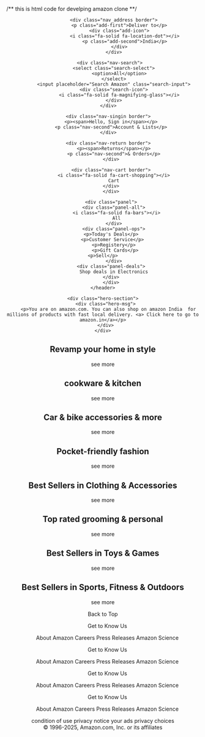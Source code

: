 /** this is html code for develping amazon clone **/ 

<!DOCTYPE html>
<html>
    <head>
        <title>Amazon</title>
        <link rel="stylesheet" href="https://cdnjs.cloudflare.com/ajax/libs/font-awesome/6.7.1/css/all.min.css" integrity="sha512-5Hs3dF2AEPkpNAR7UiOHba+lRSJNeM2ECkwxUIxC1Q/FLycGTbNapWXB4tP889k5T5Ju8fs4b1P5z/iB4nMfSQ==" crossorigin="anonymous" referrerpolicy="no-referrer" />
        <link rel ="stylesheet" href="style.css">
    </head>
<body>
    <header>
        <div class="navbar">
            <div class="nav-logo border">
                <div class="logo"></div>
            </div>

            <div class="nav_address border">
                <p class="add-first">Deliver to</p>
                <div class="add-icon">
                    <i class="fa-solid fa-location-dot"></i>
                    <p class="add-second">India</p>
                </div>
            </div>

         <div class="nav-search">
            <select class="search-select">
                <option>All</option>
            </select>
            <input placeholder="Search Amazon" class="search-input">
            <div class="search-icon">
                <i class="fa-solid fa-magnifying-glass"></i>
            </div>
        </div>

        <div class="nav-singin border">
          <p><span>Hello, Sign in</span></p>
          <p class="nav-second">Account & Lists</p>
        </div>

        <div class="nav-return border">
            <p><span>Returns</span></p>
            <p class="nav-second">& Orders</p>
          </div>

          <div class="nav-cart border">
            <i class="fa-solid fa-cart-shopping"></i>
            Cart
          </div>
          </div>

          <div class="panel">
            <div class="panel-all">
              <i class="fa-solid fa-bars"></i>
              All
            </div>
            <div class="panel-ops">
             <p>Today's Deals</p>   
             <p>Customer Service</p>  
             <p>Registery</p> 
             <p>Gift Cards</p>
             <p>Sell</p>         
            </div>
          <div class="panel-deals">
            Shop deals in Electronics
          </div>
          </div>
    </header>

    <div class="hero-section">
      <div class="hero-msg">
        <p>You are on amazon.com. You can also shop on amazon India  for millions of products with fast local delivery. <a> Click here to go to amazon.in</a></p>
      </div>
    </div>

   <div class="shop-section">
    <div class="box1 box">
     <div class="box-content"> 
      <h2>Revamp your home in style</h2>
      <div class="box-img" style="background-image: url('box1.jpg');"></div>
      <p>see more</p>
      </div>
    </div>
    <div class="box2 box"> 
      <div class="box-content">
        <h2>cookware & kitchen</h2>
        <div class="box-img" style="background-image: url('box2.jpg');"></div>
        <p>see more</p>
        </div>
    </div>
    <div class="box3 box"> 
      <div class="box-content">
        <h2>Car & bike accessories & more</h2>
        <div class="box-img" style="background-image: url('box3.jpg');"></div>
        <p>see more</p>
        </div>
    </div>
    <div class="box4 box"> 
      <div class="box-content">
        <h2> Pocket-friendly fashion</h2>
        <div class="box-img" style="background-image: url('box4.jpg');"></div>
        <p>see more</p>
        </div>
      </div>
      <div class="box1 box">
        <div class="box-content"> 
         <h2>Best Sellers in Clothing & Accessories</h2>
         <div class="box-img" style="background-image: url('box5.jpg');"></div>
         <p>see more</p>
         </div>
       </div>
       <div class="box2 box"> 
         <div class="box-content">
           <h2>Top rated grooming & personal</h2>
           <div class="box-img" style="background-image: url('box6.jpg');"></div>
           <p>see more</p>
           </div>
       </div>
       <div class="box3 box">
         <div class="box-content">
           <h2>Best Sellers in Toys & Games</h2>
           <div class="box-img" style="background-image: url('box7.jpg');"></div>
           <p>see more</p>
           </div>
       </div>
       <div class="box4 box"> 
         <div class="box-content">
           <h2> Best Sellers in Sports, Fitness & Outdoors</h2>
           <div class="box-img" style="background-image: url('box8.jpg');"></div>
           <p>see more</p>
           </div>
         </div>
   </div>
<footer>
  <div class="foot-panel1">
    Back to Top
  </div>
  <div class="foot-panel2">
    <ul>
    <p>Get to Know Us</p>
    <a>About Amazon</a>
    <a>Careers</a>
    <a>Press Releases</a>
    <a>Amazon Science</a>
</ul>
<ul>
  <p>Get to Know Us</p>
  <a>About Amazon</a>
  <a>Careers</a>
  <a>Press Releases</a>
  <a>Amazon Science</a>
</ul>
<ul>
  <p>Get to Know Us</p>
  <a>About Amazon</a>
  <a>Careers</a>
  <a>Press Releases</a>
  <a>Amazon Science</a>
</ul>
<ul>
  <p>Get to Know Us</p>
  <a>About Amazon</a>
  <a>Careers</a>
  <a>Press Releases</a>
  <a>Amazon Science</a>
</ul>
  </div>
  <div class="foot-panel3">
    <div class="logo"></div>
  </div>
  <div class="foot-panel4">
    <div class="pages">
      <a>condition of use</a>
      <a>privacy notice</a>
      <a> your ads privacy choices</a>
    </div>
    <div class="copyright">
      © 1996-2025, Amazon.com, Inc. or its affiliates
    </div>
  </div>
</footer>
   
</body>
</html>
